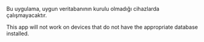 Bu uygulama, uygun veritabanının kurulu olmadığı cihazlarda çalışmayacaktır.

This app will not work on devices that do not have the appropriate database installed.
